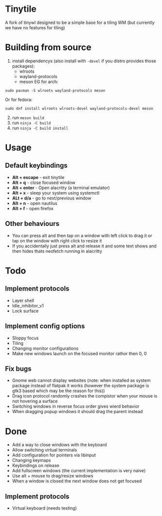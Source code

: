 # Tinytile
A fork of tinywl designed to be a simple base for a tiling WM (but currently we have no features for tiling)

# Building from source
1. install dependencys (also install with `-devel` if you distro provides those packages):
	- wlroots
	- wayland-protocols
	- meson
EG for arch:
```
sudo pacman -S wlroots wayland-protocols meson
```
Or for fedora:
```
sudo dnf install wlroots wlroots-devel wayland-protocols-devel meson
```
2. run `meson build`
3. run `ninja -C build`
4. run `ninja -C build install`

# Usage
## Default keybindings
 - **Alt + escape** - exit tinytile
 - **Alt + q** - close focused window
 - **Alt + enter** - Open alacritty (a terminal emulator)
 - **Alt + x** - sleep your system using systemctl
 - **ALt + d/a** - go to next/previous window
 - **Alt + n** - open nautilus
 - **Alt + f** - open firefox
## Other behaviours
 - You can press alt and then tap on a window with left click to drag it or tap on the window with right click to resize it
 - If you accidentally just press alt and release it and some text shows and then hides thats neofetch running in alacritty

# Todo
## Implement protocols
 - Layer shell
 - Idle_inhibitor_v1
 - Lock surface
## Implement config options
 - Sloppy focus
 - Tiling
 - Changing monitor configurations
 - Make new windows launch on the focused monitor rathor then 0, 0
## Fix bugs
 - Gnome web cannot display websites (note: when installed as system package instead of flatpak it works (however the system package is gtk3 based which may be the reason for this))
 - Drag icon protocol randomly crashes the compistor when your mouse is not hovering a surface
 - Switching windows in reverse focus order gives wierd behavior
 - When dragging popup windows it should drag the parent instead
# Done
 - Add a way to close windows with the keyboard
 - Allow switching virtual terminals
 - Add configuration for pointers via libinput
 - Changing keymaps
 - Keybindings on release
 - Add fullscreen windows (the current implementation is very naive)
 - Use alt + mouse to drag/resize windows
 - When a window is closed the next window does not get focused
## Implement protocols
 - Virtual keyboard (needs testing)
